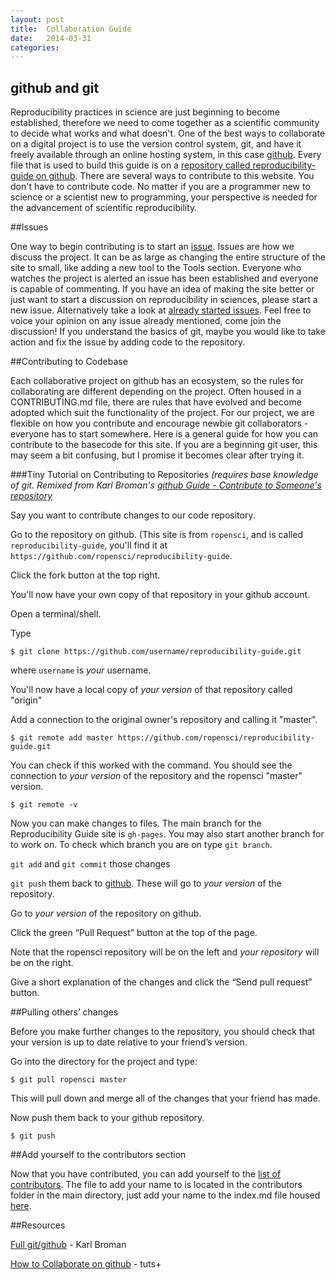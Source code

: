 ```yaml
---
layout: post
title:  Collaboration Guide
date:   2014-03-31 
categories: 
---
```


## github and git

Reproducibility practices in science are just beginning to become established, therefore we need to come together as a scientific community to decide what works and what doesn't.  One of the best ways to collaborate on a digital project is to use the version control system, git, and have it freely available  through an online hosting system, in this case [github](https://github.com/). Every file that is used to build this guide is on a [repository called reproducibility-guide on  github](https://github.com/ropensci/reproducibility-guide). There are several ways to contribute to this website.  You don't have to contribute code.  No matter if you are a programmer new to science or a scientist new to programming, your perspective is needed for the advancement of scientific reproducibility. 

##Issues

One way to begin contributing is to start an [issue](https://github.com/ropensci/reproducibility-guide/issues?state=open).  Issues are how we discuss the project.  It can be as large as changing the entire structure of the site to small, like adding a new tool to the Tools section. Everyone who watches the project is alerted an issue has been established and everyone is capable of commenting.  If you have an idea of making the site better or just want to start a discussion on reproducibility in sciences, please start a new issue.  Alternatively take a look at [already started issues](https://github.com/ropensci/reproducibility-guide/issues?state=open).  Feel free to voice your opinion on any issue already mentioned, come join the discussion!  If you understand the basics of git, maybe you would like to take action and fix the issue by adding code to the repository.

##Contributing to Codebase 

Each collaborative project on github has an ecosystem, so the rules for collaborating are different depending on the project.  Often housed in a CONTRIBUTING.md file, there are rules that have evolved and become adopted which suit the functionality of the project.  For our project, we are flexible on how you contribute and encourage newbie git collaborators - everyone has to start somewhere.  Here is a general guide for how you can contribute to the basecode for this site. If you are a beginning git user, this may seem a bit confusing, but I promise it becomes clear after trying it. 

###Tiny Tutorial on Contributing to Repositories
*(requires base knowledge of git. Remixed from Karl Broman's [github Guide - Contribute to Someone's repository](http://kbroman.github.io/github_tutorial/pages/fork.html)*

Say you want to contribute changes to our code repository.

Go to the repository on github.  (This site is from `ropensci`, and is
  called `reproducibility-guide`, you'll find it at `https://github.com/ropensci/reproducibility-guide`.

Click the fork  <i class="fa fa-code-fork"></i> button at the top right.

You'll now have your own copy of that repository in your github account.

Open a terminal/shell. 

Type

    $ git clone https://github.com/username/reproducibility-guide.git

where `username` is _your_ username.

You'll now have a local copy of _your version_ of that repository called "origin"

Add a connection to the original owner's repository and calling it "master".
    
    $ git remote add master https://github.com/ropensci/reproducibility-guide.git

You can check if this worked with the command.  You should see the connection to _your version_ of the repository and the ropensci "master"
version.

    $ git remote -v

Now you can make changes to files.  The main branch for the Reproducibility Guide site is `gh-pages`.  You may also start another branch for to work on.  To check which branch you are on type `git branch`.

`git add` and `git commit` those changes

`git push` them back to [github](http://github.com).  These will go
  to _your version_ of the repository.

Go to _your version_ of the repository on github.

Click the green &ldquo;Pull Request&rdquo; button at the top of the page.

Note that the ropensci repository will be on the left and _your
  repository_ will be on the right.

Give a short explanation of the changes and click the &ldquo;Send
  pull request&rdquo; button.

##Pulling others’ changes

Before you make further changes to the repository, you should check that your version is up to date relative to your friend’s version.

Go into the directory for the project and type:

    $ git pull ropensci master

This will pull down and merge all of the changes that your friend has made.

Now push them back to your github repository.

    $ git push

##Add yourself to the contributors section

Now that you have contributed, you can add yourself to the [list of contributors](http://ropensci.github.io/reproducibility-guide/contributors/).  The file to add your name to is located in the contributors folder in the main directory, just add your name to the index.md file housed [here](https://github.com/ropensci/reproducibility-guide/tree/gh-pages/contributors).

##Resources

[Full git/github](http://kbroman.github.io/github_tutorial/) - Karl Broman 

[How to Collaborate on github](http://code.tutsplus.com/tutorials/how-to-collaborate-on-github--net-34267) - tuts+

